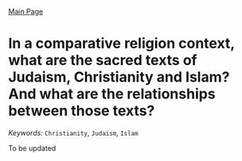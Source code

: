 [Main Page](https://yooyolo.github.io/Jewish_Learning/)
# In a comparative religion context, what are the sacred texts of Judaism, Christianity and Islam? And what are the relationships between those texts?
*Keywords:*
`Christianity`, `Judaism`, `Islam`

To be updated